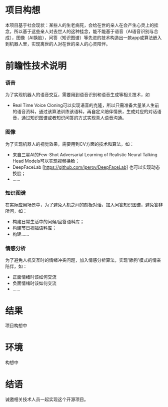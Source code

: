 # 项目构想
本项目基于社会现状：某些人的生老病死，会给在世的亲人在会产生心灵上的挂念，所以基于这些亲人对去世人的这种挂念，能不能基于语音（AI语音识别与合成），图像（AI换脸），问答（知识图谱）等先进的技术构造出一款app或算法嵌入到机器人里，实现离世的人对在世的亲人的心灵陪伴。


# 前瞻性技术说明
### 语音
为了实现机器人的语音交互，需要用到语音识别和语音生成等相关技术，如
- Real Time Voice Cloning可以实现语音的克隆，所以只需准备大量某人生前的语音资料，通过该算法训练该语料，再自定义陪伴情景，生成对应的对话语音，通过知识图谱或者知识问答的方式实现真人语音沟通。
### 图像
为了实现机器人的视觉效果，需要用到CV方面的技术和算法，如：
- 来自三星AI的Few-Shot Adversarial Learning of Realistic Neural Talking Head Models可以实现视频换脸；
- DeepFaceLab [https://github.com/iperov/DeepFaceLab] 也可以实现动态换脸；
- ......
### 知识图谱
在实际应用场景中，为了避免人机之间的刻板对话，加入问答知识图谱，避免答非所问，如：
- 构建日常生活中的问候/回答语料库；
- 构建节日祝福语料库；
- 构建......

### 情感分析
为了避免人机交互时的情绪冲突问题，加入情感分析算法，实现'舔狗'模式的情亲陪伴，如：
- 正面情绪时该如何交流
- 负面情绪时该如何交流
- ......

# 结果
项目构想中

# 环境
构想中



# 结语
诚邀相关技术人员一起实现这个开源项目。
